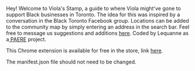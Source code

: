 Hey! Welcome to Viola's Stamp, a guide to where Viola might've gone to support Black businesses in Toronto. The idea for this was inspired by a conversation in the Black Toronto Facebook group. Locations can be added to the community map by simply entering an address in the search bar. Feel free to message us suggestions and additions <a href="https://www.mypaere.com/contact-us">here</a>. 
Coded by Lequanne as a<a href="https://www.mypaere.com"> PAERE</a> project.

This Chrome extension is available for free in the store, link <a href="https://chrome.google.com/webstore/detail/violas-stamp/ckmkjpbimafpnjicpgdmhiimojdekpnk?utm_source=gmail">here</a>.

The manifest.json file should not need to be changed. 
